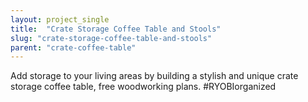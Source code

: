 ```yaml
---
layout: project_single
title:  "Crate Storage Coffee Table and Stools"
slug: "crate-storage-coffee-table-and-stools"
parent: "crate-coffee-table"
---
```

Add storage to your living areas by building a stylish and unique crate storage coffee table, free woodworking plans. #RYOBIorganized